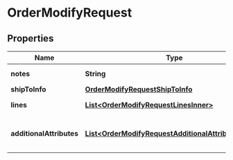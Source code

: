 

# OrderModifyRequest


## Properties

| Name | Type | Description | Notes |
|------------ | ------------- | ------------- | -------------|
|**notes** | **String** | Shipment-level notes. |  [optional] |
|**shipToInfo** | [**OrderModifyRequestShipToInfo**](OrderModifyRequestShipToInfo.md) |  |  [optional] |
|**lines** | [**List&lt;OrderModifyRequestLinesInner&gt;**](OrderModifyRequestLinesInner.md) | The order line items. |  [optional] |
|**additionalAttributes** | [**List&lt;OrderModifyRequestAdditionalAttributesInner&gt;**](OrderModifyRequestAdditionalAttributesInner.md) | Header-level additional attributes. |  [optional] |



